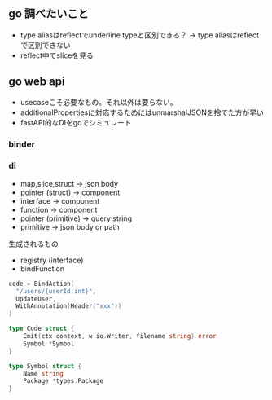 ## go 調べたいこと

- type aliasはreflectでunderline typeと区別できる？ -> type aliasはreflectで区別できない
- reflect中でsliceを見る

## go web api

- usecaseこそ必要なもの。それ以外は要らない。
- additionalPropertiesに対応するためにはunmarshalJSONを捨てた方が早い
- fastAPI的なDIをgoでシミュレート

### binder

### di

- map,slice,struct -> json body
- pointer (struct) -> component
- interface -> component
- function -> component
- pointer (primitive) -> query string
- primitive -> json body or path

生成されるもの

- registry (interface)
- bindFunction

```go
code = BindAction(
  "/users/{userId:int}",
  UpdateUser,
  WithAnnotation(Header("xxx"))
)
```

```go
type Code struct {
	Emit(ctx context, w io.Writer, filename string) error
    Symbol *Symbol
}

type Symbol struct {
	Name string
	Package *types.Package
}
```
